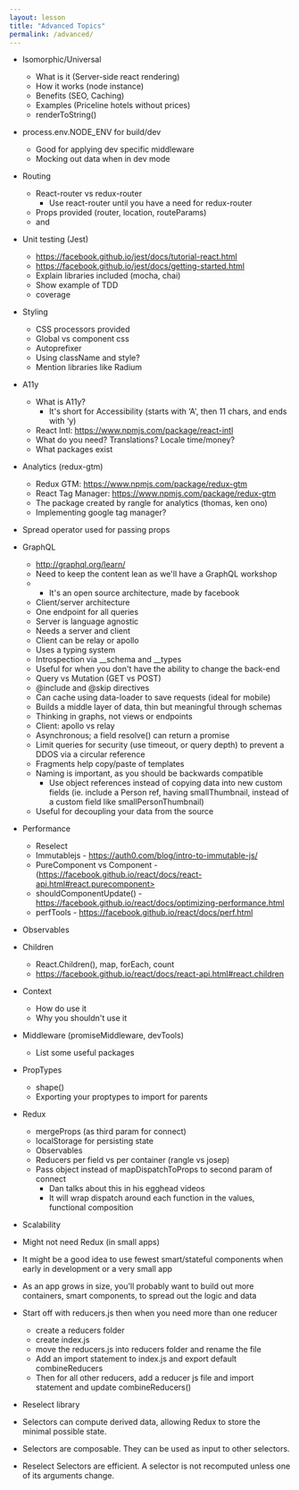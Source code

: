 ```yaml
---
layout: lesson
title: "Advanced Topics"
permalink: /advanced/
---
```


-   Isomorphic/Universal
    -   What is it (Server-side react rendering)
    -   How it works (node instance)
    -   Benefits (SEO, Caching)
    -   Examples (Priceline hotels without prices)
    -   renderToString()

-   process.env.NODE_ENV for build/dev
    -   Good for applying dev specific middleware
    -   Mocking out data when in dev mode

-   Routing
    -   React-router vs redux-router
        -   Use react-router until you have a need for redux-router
    -   Props provided (router, location, routeParams)
    -   <Route> and <Router>

-   Unit testing (Jest)
    -   https://facebook.github.io/jest/docs/tutorial-react.html
    -   https://facebook.github.io/jest/docs/getting-started.html
    -   Explain libraries included (mocha, chai)
    -   Show example of TDD
    -   coverage

-   Styling
    -   CSS processors provided
    -   Global vs component css
    -   Autoprefixer
    -   Using className and style?
    -   Mention libraries like Radium

-   A11y
    -   What is A11y?
        -   It's short for Accessibility (starts with ‘A', then 11 chars, and ends with ‘y)
    -   React Intl:
        <https://www.npmjs.com/package/react-intl>
    -   What do you need? Translations? Locale time/money?
    -   What packages exist

-   Analytics (redux-gtm)
    -   Redux GTM:
        <https://www.npmjs.com/package/redux-gtm>
    -   React Tag Manager:
        <https://www.npmjs.com/package/redux-gtm>
    -   The package created by rangle for analytics (thomas, ken ono)
    -   Implementing google tag manager?

-   Spread operator used for passing props

-   GraphQL
    -   <http://graphql.org/learn/>
    -   Need to keep the content lean as we'll have a GraphQL workshop
    -   -   It's an open source architecture, made by facebook
    -   Client/server architecture
    -   One endpoint for all queries
    -   Server is language agnostic
    -   Needs a server and client
    -   Client can be relay or apollo
    -   Uses a typing system
    -   Introspection via __schema and __types
    -   Useful for when you don't have the ability to change the back-end
    -   Query vs Mutation (GET vs POST)
    -   @include and @skip directives
    -   Can cache using data-loader to save requests (ideal for mobile)
    -   Builds a middle layer of data, thin but meaningful through schemas
    -   Thinking in graphs, not views or endpoints
    -   Client: apollo vs relay
    -   Asynchronous; a field resolve() can return a promise
    -   Limit queries for security (use timeout, or query depth) to prevent a DDOS via a circular reference
    -   Fragments help copy/paste of templates
    -   Naming is important, as you should be backwards compatible
        -   Use object references instead of copying data into new custom fields (ie. include a Person ref, having smallThumbnail, instead of a custom field like smallPersonThumbnail)
    -   Useful for decoupling your data from the source

-   Performance
    -   Reselect
    -   Immutablejs - <https://auth0.com/blog/intro-to-immutable-js/>
    -   PureComponent vs Component - (https://facebook.github.io/react/docs/react-api.html#react.purecomponent>
    -   shouldComponentUpdate() - <https://facebook.github.io/react/docs/optimizing-performance.html>
    -   perfTools - <https://facebook.github.io/react/docs/perf.html>

-   Observables

-   Children
    -   React.Children(), map, forEach, count
    -   <https://facebook.github.io/react/docs/react-api.html#react.children>

-   Context
    -   How do use it
    -   Why you shouldn't use it

-   Middleware (promiseMiddleware, devTools)
    -   List some useful packages

-   PropTypes
    -   shape()
    -   Exporting your proptypes to import for parents

-   Redux
    -   mergeProps (as third param for connect)
    -   localStorage for persisting state
    -   Observables
    -   Reducers per field vs per container (rangle vs josep)
    -   Pass object instead of mapDispatchToProps to second param of connect
        -   Dan talks about this in his egghead videos
        -   It will wrap dispatch around each function in the values, functional composition

-   Scalability

-   Might not need Redux (in small apps)

-   It might be a good idea to use fewest smart/stateful components when early in development or a very small app

-   As an app grows in size, you'll probably want to build out more containers, smart components, to spread out the logic and data

-   Start off with reducers.js then when you need more than one reducer
    -   create a reducers folder
    -   create index.js
    -   move the reducers.js into reducers folder and rename the file
    -   Add an import statement to index.js and export default combineReducers
    -   Then for all other reducers, add a reducer js file and import statement and update combineReducers()

-   Reselect library

-   Selectors can compute derived data, allowing Redux to store the minimal possible state.

-   Selectors are composable. They can be used as input to other selectors.

-   Reselect Selectors are efficient. A selector is not recomputed unless one of its arguments change.
